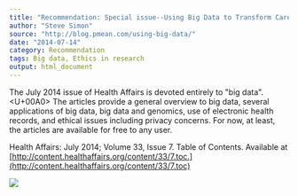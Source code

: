 ```yaml
---
title: "Recommendation: Special issue--Using Big Data to Transform Care"
author: "Steve Simon"
source: "http://blog.pmean.com/using-big-data/"
date: "2014-07-14"
category: Recommendation
tags: Big data, Ethics in research
output: html_document
---
```


The July 2014 issue of Health Affairs is devoted entirely to "big
data".<U+00A0> The articles provide a general overview to big data, several
applications of big data, big data and genomics, use of electronic
health records, and ethical issues including privacy concerns. For now,
at least, the articles are available for free to any user.

<!---More--->

Health Affairs: July 2014; Volume 33, Issue 7. Table of Contents.
Available at
[http://content.healthaffairs.org/content/33/7.toc.](http://content.healthaffairs.org/content/33/7.toc)

![](../../web/images/using-big-data01.png)




